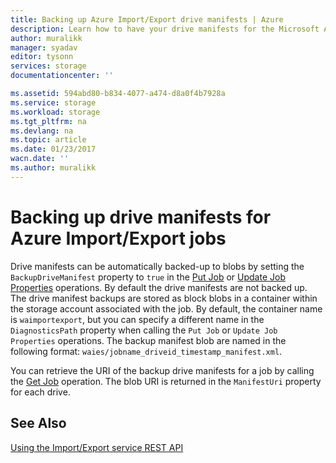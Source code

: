 ```yaml
---
title: Backing up Azure Import/Export drive manifests | Azure
description: Learn how to have your drive manifests for the Microsoft Azure Import/Export service backed-up automatically.
author: muralikk
manager: syadav
editor: tysonn
services: storage
documentationcenter: ''

ms.assetid: 594abd80-b834-4077-a474-d8a0f4b7928a
ms.service: storage
ms.workload: storage
ms.tgt_pltfrm: na
ms.devlang: na
ms.topic: article
ms.date: 01/23/2017
wacn.date: ''
ms.author: muralikk
---
```


# Backing up drive manifests for Azure Import/Export jobs
Drive manifests can be automatically backed-up to blobs by setting the `BackupDriveManifest` property to `true` in the [Put Job](https://docs.microsoft.com/en-us/rest/api/storageimportexport/jobs#Jobs_CreateOrUpdate) or [Update Job Properties](https://docs.microsoft.com/en-us/rest/api/storageimportexport/jobs#Jobs_Update) operations. By default the drive manifests are not backed up. The drive manifest backups are stored as block blobs in a container within the storage account associated with the job. By default, the container name is `waimportexport`, but you can specify a different name in the `DiagnosticsPath` property when calling the `Put Job` or `Update Job Properties` operations. The backup manifest blob are named in the following format: `waies/jobname_driveid_timestamp_manifest.xml`.

 You can retrieve the URI of the backup drive manifests for a job by calling the [Get Job](https://docs.microsoft.com/en-us/rest/api/storageimportexport/jobs#Jobs_Get) operation. The blob URI is returned in the `ManifestUri` property for each drive.

## See Also
 [Using the Import/Export service REST API](./storage-import-export-using-the-rest-api.md)